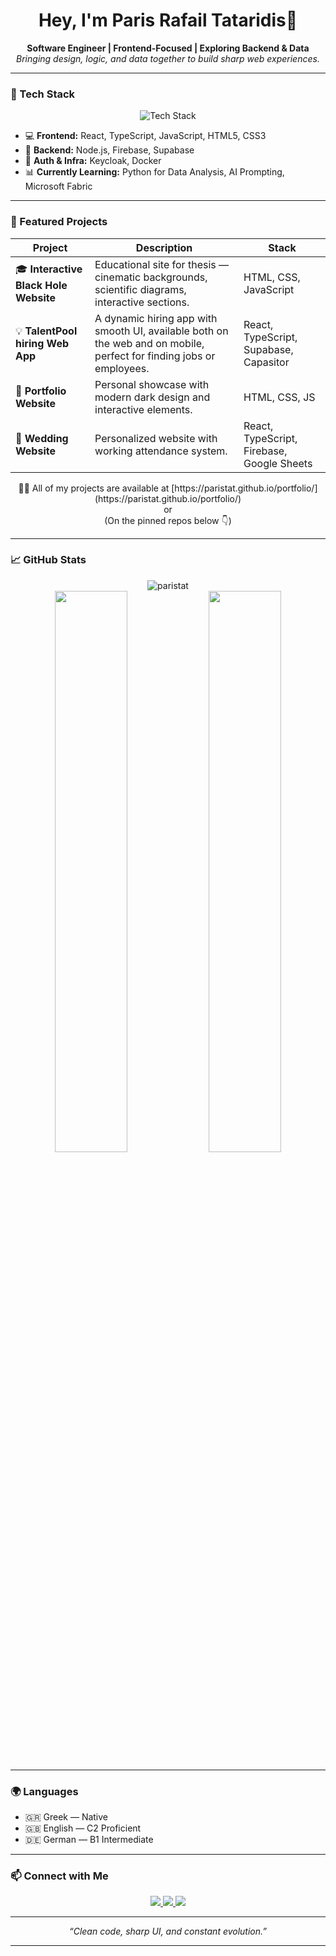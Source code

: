 <!-- Dark & clean profile README -->

<h1 align="center">Hey, I'm Paris Rafail Tataridis👋</h1>

<p align="center">
  <b>Software Engineer | Frontend-Focused | Exploring Backend & Data</b><br>
  <i>Bringing design, logic, and data together to build sharp web experiences.</i>
</p>

---

### 🧠 Tech Stack

<p align="center">
  <img src="https://skillicons.dev/icons?i=react,typescript,javascript,html,css,nodejs,python,docker,firebase,supabase&theme=dark" alt="Tech Stack" />
</p>

- 💻 **Frontend:** React, TypeScript, JavaScript, HTML5, CSS3  
- 🧩 **Backend:** Node.js, Firebase, Supabase  
- 🔐 **Auth & Infra:** Keycloak, Docker  
- 📊 **Currently Learning:** Python for Data Analysis, AI Prompting, Microsoft Fabric

---

### 🚀 Featured Projects

| Project | Description | Stack |
|----------|--------------|-------|
| 🎓 **Interactive Black Hole Website** | Educational site for thesis — cinematic backgrounds, scientific diagrams, interactive sections. | HTML, CSS, JavaScript |
| 💡 **TalentPool hiring Web App** | A dynamic hiring app with smooth UI, available both on the web and on mobile, perfect for finding jobs or employees. | React, TypeScript, Supabase, Capasitor |
| 🧱 **Portfolio Website** | Personal showcase with modern dark design and interactive elements. | HTML, CSS, JS |
| 💒 **Wedding Website** | Personalized website with working attendance system. | React, TypeScript, Firebase, Google Sheets |

<p align="center">
👨‍💻 All of my projects are available at [https://paristat.github.io/portfolio/](https://paristat.github.io/portfolio/)
<br>
or
<br>
(On the pinned repos below 👇)
</p>  

---

### 📈 GitHub Stats

<p align="center">
  <img src="https://komarev.com/ghpvc/?username=paristat&label=Profile%20views&color=0e75b6&style=flat" alt="paristat" />
  <br>
  <img width="48%" src="https://github-readme-stats.vercel.app/api?username=ParisTat&show_icons=true&theme=github_dark&hide_border=true" />
  <img width="48%" src="https://github-readme-streak-stats.herokuapp.com/?user=ParisTat&theme=github-dark&hide_border=true" />
</p>

---

### 🌍 Languages

- 🇬🇷 Greek — Native  
- 🇬🇧 English — C2 Proficient  
- 🇩🇪 German — B1 Intermediate  

---

### 📫 Connect with Me

<p align="center">
  <a href="https://www.linkedin.com/in/paris-rafail-tataridis-494767231/" target="_blank">
    <img src="https://img.shields.io/badge/LinkedIn-0077B5?logo=linkedin&logoColor=white" />
  </a>
  <a href="https://paristat.github.io/portfolio/" target="_blank">
    <img src="https://img.shields.io/badge/Portfolio-000000?logo=vercel&logoColor=white" />
  </a>
  <a href="mailto:paris.tataridis@gmail.com" target="_blank">
    <img src="https://img.shields.io/badge/Email-D14836?logo=gmail&logoColor=white" />
  </a>
</p>

---

<p align="center">
  <i>“Clean code, sharp UI, and constant evolution.”</i>
</p>

---
